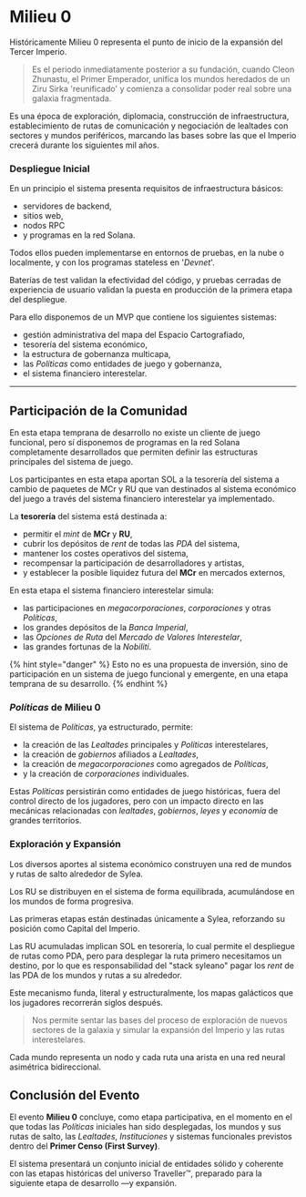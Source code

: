 # Milieu 0

Históricamente Milieu 0 representa el punto de inicio de la expansión del Tercer Imperio.

> Es el periodo inmediatamente posterior a su fundación, cuando Cleon Zhunastu, el Primer Emperador, unifica los mundos heredados de un Ziru Sirka 'reunificado' y comienza a consolidar poder real sobre una galaxia fragmentada.

Es una época de exploración, diplomacia, construcción de infraestructura, establecimiento de rutas de comunicación y negociación de lealtades con sectores y mundos periféricos, marcando las bases sobre las que el Imperio crecerá durante los siguientes mil años.

### Despliegue Inicial

En un principio el sistema presenta requisitos de infraestructura básicos:

- servidores de backend,
- sitios web,
- nodos RPC
- y programas en la red Solana.

Todos ellos pueden implementarse en entornos de pruebas, en la nube o localmente, y con los programas stateless en '_Devnet_'.

Baterías de test validan la efectividad del código, y pruebas cerradas de experiencia de usuario validan la puesta en producción de la primera etapa del despliegue.

Para ello disponemos de un MVP que contiene los siguientes sistemas:

- gestión administrativa del mapa del Espacio Cartografiado,
- tesorería del sistema económico,
- la estructura de gobernanza multicapa,
- las _Políticas_ como entidades de juego y gobernanza,
- el sistema financiero interestelar.

***

## Participación de la Comunidad

En esta etapa temprana de desarrollo no existe un cliente de juego funcional, pero sí disponemos de programas en la red Solana completamente desarrollados que permiten definir las estructuras principales del sistema de juego.

Los participantes en esta etapa aportan SOL a la tesorería del sistema a cambio de paquetes de MCr y RU que van destinados al sistema económico del juego a través del sistema financiero interestelar ya implementado.

La **tesorería** del sistema está destinada a:

- permitir el _mint_ de **MCr** y **RU**,
- cubrir los depósitos de _rent_ de todas las _PDA_ del sistema,
- mantener los costes operativos del sistema,
- recompensar la participación de desarrolladores y artistas,
- y establecer la posible liquidez futura del **MCr** en mercados externos,

En esta etapa el sistema financiero interestelar simula:

- las participaciones en _megacorporaciones_, _corporaciones_ y otras _Políticas_,
- los grandes depósitos de la _Banca Imperial_,
- las _Opciones de Ruta_ del _Mercado de Valores Interestelar_,
- las grandes fortunas de la _Nobiliti_.

{% hint style="danger" %}
Esto no es una propuesta de inversión, sino de participación en un sistema de juego funcional y emergente, en una etapa temprana de su desarrollo.
{% endhint %}

### _Políticas_ de Milieu 0

El sistema de _Políticas_, ya estructurado, permite:

- la creación de las _Lealtades_ principales y _Políticas_ interestelares,
- la creación de _gobiernos_ afiliados a _Lealtades_,
- la creación de _megacorporaciones_ como agregados de _Políticas_,
- y la creación de _corporaciones_ individuales.

Estas _Políticas_ persistirán como entidades de juego históricas, fuera del control directo de los jugadores, pero con un impacto directo en las mecánicas relacionadas con _lealtades_, _gobiernos_, _leyes_ y _economía_ de grandes territorios.

### Exploración y Expansión

Los diversos aportes al sistema económico construyen una red de mundos y rutas de salto alrededor de Sylea.

Los RU se distribuyen en el sistema de forma equilibrada, acumulándose en los mundos de forma progresiva.

Las primeras etapas están destinadas únicamente a Sylea, reforzando su posición como Capital del Imperio.

Las RU acumuladas implican SOL en tesorería, lo cual permite el despliegue de rutas como PDA, pero para desplegar la ruta primero necesitamos un destino, por lo que es responsabilidad del "stack syleano" pagar los _rent_ de las PDA de los mundos y rutas a su alrededor.

Este mecanismo funda, literal y estructuralmente, los mapas galácticos que los jugadores recorrerán siglos después.

> Nos permite sentar las bases del proceso de exploración de nuevos sectores de la galaxia y simular la expansión del Imperio y las rutas interestelares.

Cada mundo representa un nodo y cada ruta una arista en una red neural asimétrica bidireccional.

## Conclusión del Evento

El evento **Milieu 0** concluye, como etapa participativa, en el momento en el que todas las _Políticas_ iniciales han sido desplegadas, los mundos y sus rutas de salto, las _Lealtades_, _Instituciones_ y sistemas funcionales previstos dentro del **Primer Censo (First Survey)**.

El sistema presentará un conjunto inicial de entidades sólido y coherente con las etapas históricas del universo Traveller™, preparado para la siguiente etapa de desarrollo —y expansión.
